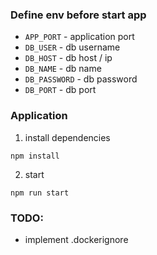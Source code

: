 ### Define env before start app  

 - `APP_PORT` - application port
 - `DB_USER` - db username
 - `DB_HOST` - db host / ip
 - `DB_NAME` - db name
 - `DB_PASSWORD` - db password
 - `DB_PORT` - db port

### Application

1. install dependencies  
```
npm install
```
2. start
```
npm run start
```

 ### TODO:
  - implement .dockerignore



